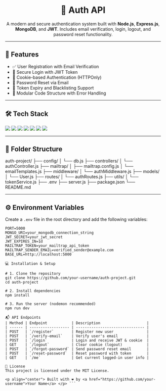 <h1 align="center">🔐 Auth API</h1>
<p align="center">
  A modern and secure authentication system built with <strong>Node.js</strong>, <strong>Express.js</strong>, <strong>MongoDB</strong>, and <strong>JWT</strong>. Includes email verification, login, logout, and password reset functionality.
</p>

---

## 🚀 Features

- ✅ User Registration with Email Verification
- 🔐 Secure Login with JWT Token
- 🍪 Cookie-based Authentication (HTTPOnly)
- 🔁 Password Reset via Email
- 🚫 Token Expiry and Blacklisting Support
- 🧪 Modular Code Structure with Error Handling

---

## 🛠️ Tech Stack

<p align="left">
  <img src="https://img.shields.io/badge/Node.js-339933?style=for-the-badge&logo=nodedotjs&logoColor=white" />
  <img src="https://img.shields.io/badge/Express.js-000000?style=for-the-badge&logo=express&logoColor=white" />
  <img src="https://img.shields.io/badge/MongoDB-4EA94B?style=for-the-badge&logo=mongodb&logoColor=white" />
  <img src="https://img.shields.io/badge/Mongoose-880000?style=for-the-badge&logoColor=white" />
  <img src="https://img.shields.io/badge/JSON%20Web%20Tokens-000000?style=for-the-badge&logo=jsonwebtokens&logoColor=white" />
  <img src="https://img.shields.io/badge/Mailtrap-191A1B?style=for-the-badge&logo=mailtrap&logoColor=white" />
  <img src="https://img.shields.io/badge/Dotenv-000000?style=for-the-badge&logo=dotenv&logoColor=white" />
</p>

---

## 📂 Folder Structure

auth-project/
├── config/
│ └── db.js
├── controllers/
│ └── authController.js
├── mailtrap/
│ ├── mailtrap.config.js
│ └── emailTemplates.js
├── middleware/
│ └── authMiddleware.js
├── models/
│ └── User.js
├── routes/
│ └── authRoutes.js
├── utils/
│ └── tokenService.js
├── .env
├── server.js
├── package.json
└── README.md


---

## ⚙️ Environment Variables

Create a `.env` file in the root directory and add the following variables:

```env
PORT=5000
MONGO_URI=your_mongodb_connection_string
JWT_SECRET=your_jwt_secret
JWT_EXPIRES_IN=1d
MAILTRAP_TOKEN=your_mailtrap_api_token
MAILTRAP_SENDER_EMAIL=verified_sender@example.com
BASE_URL=http://localhost:5000

💻 Installation & Setup

# 1. Clone the repository
git clone https://github.com/your-username/auth-project.git
cd auth-project

# 2. Install dependencies
npm install

# 3. Run the server (nodemon recommended)
npm run dev

📬 API Endpoints
| Method | Endpoint           | Description                     |
| ------ | ------------------ | ------------------------------- |
| POST   | `/register`        | Register new user               |
| POST   | `/verify-email`    | Verify user's email             |
| POST   | `/login`           | Login and receive JWT & cookie  |
| GET    | `/logout`          | Clear cookie (logout)           |
| POST   | `/forgot-password` | Send password reset email       |
| POST   | `/reset-password`  | Reset password with token       |
| GET    | `/me`              | Get current logged-in user info |

📄 License
This project is licensed under the MIT License.

<p align="center"> Built with ❤️ by <a href="https://github.com/your-username">Your Name</a> </p> ```